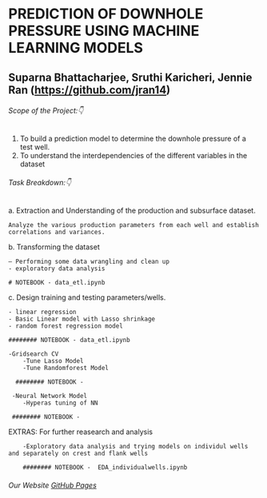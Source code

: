# PREDICTION OF DOWNHOLE PRESSURE USING MACHINE LEARNING MODELS

## Suparna Bhattacharjee,  Sruthi Karicheri, Jennie Ran (https://github.com/jran14)

###### Scope of the Project::point_down:

1.	To build a prediction model to determine the downhole pressure of a test well.
2.	To understand the interdependencies of the different variables in the dataset 

###### Task Breakdown::point_down:
a.	Extraction and Understanding of the production and subsurface dataset. 
    
    Analyze the various production parameters from each well and establish correlations and variances.

b.	Transforming the dataset 

    – Performing some data wrangling and clean up
    - exploratory data analysis
    
    # NOTEBOOK - data_etl.ipynb
    
c.	Design training and testing parameters/wells.

    - linear regression 
    - Basic Linear model with Lasso shrinkage
    - random forest regression model 
    
    ######## NOTEBOOK - data_etl.ipynb
    
    -Gridsearch CV
        -Tune Lasso Model
        -Tune Randomforest Model
      
      ######## NOTEBOOK -
     
     -Neural Network Model
        -Hyperas tuning of NN
     
     ######## NOTEBOOK -    
     
 
 EXTRAS: For further reasearch and analysis
    
        -Exploratory data analysis and trying models on individul wells and separately on crest and flank wells
        
        ######## NOTEBOOK -  EDA_individualwells.ipynb


###### Our Website [GitHub Pages](https://pages.github.com/)

